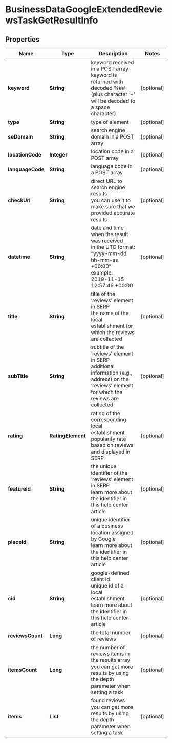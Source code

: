 # BusinessDataGoogleExtendedReviewsTaskGetResultInfo


## Properties

| Name | Type | Description | Notes |
|------------ | ------------- | ------------- | -------------|
**keyword** | **String** | keyword received in a POST array<br>keyword is returned with decoded %## (plus character ‘+’ will be decoded to a space character) |[optional]|
**type** | **String** | type of element |[optional]|
**seDomain** | **String** | search engine domain in a POST array |[optional]|
**locationCode** | **Integer** | location code in a POST array |[optional]|
**languageCode** | **String** | language code in a POST array |[optional]|
**checkUrl** | **String** | direct URL to search engine results<br>you can use it to make sure that we provided accurate results |[optional]|
**datetime** | **String** | date and time when the result was received<br>in the UTC format: “yyyy-mm-dd hh-mm-ss +00:00”<br>example:<br>2019-11-15 12:57:46 +00:00 |[optional]|
**title** | **String** | title of the ‘reviews’ element in SERP<br>the name of the local establishment for which the reviews are collected |[optional]|
**subTitle** | **String** | subtitle of the ‘reviews’ element in SERP<br>additional information (e.g., address) on the ‘reviews’ element for which the reviews are collected |[optional]|
**rating** | **RatingElement** | rating of the corresponding local establishment<br>popularity rate based on reviews and displayed in SERP |[optional]|
**featureId** | **String** | the unique identifier of the ‘reviews’ element in SERP<br>learn more about the identifier in this help center article |[optional]|
**placeId** | **String** | unique identifier of a business location assigned by Google<br>learn more about the identifier in this help center article |[optional]|
**cid** | **String** | google-defined client id<br>unique id of a local establishment<br>learn more about the identifier in this help center article |[optional]|
**reviewsCount** | **Long** | the total number of reviews |[optional]|
**itemsCount** | **Long** | the number of reviews items in the results array<br>you can get more results by using the depth parameter when setting a task |[optional]|
**items** | **List<GoogleExtendedReviewsSearch>** | found reviews<br>you can get more results by using the depth parameter when setting a task |[optional]|